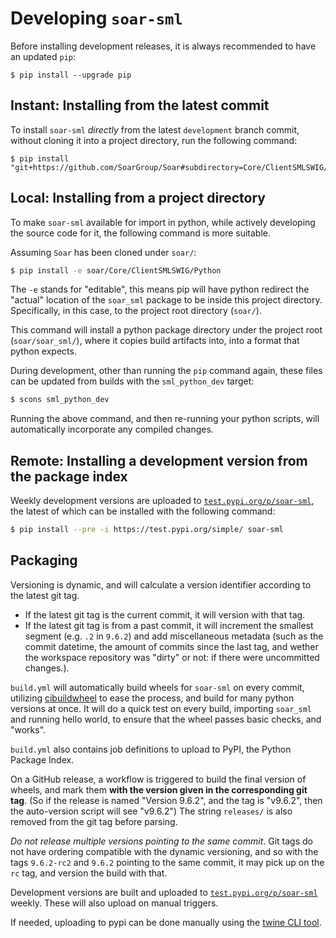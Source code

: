 # Developing `soar-sml`

Before installing development releases, it is always recommended to have an updated `pip`:

```
$ pip install --upgrade pip
```

## Instant: Installing from the latest commit

To install `soar-sml` *directly* from the latest `development` branch commit, without cloning it into a project directory,
run the following command:

```
$ pip install "git+https://github.com/SoarGroup/Soar#subdirectory=Core/ClientSMLSWIG/Python"
```

## Local: Installing from a project directory

To make `soar-sml` available for import in python, while actively developing the source code for it,
the following command is more suitable.

Assuming `Soar` has been cloned under `soar/`:
```bash
$ pip install -e soar/Core/ClientSMLSWIG/Python
```

The `-e` stands for "editable", this means pip will have python redirect the "actual" location of the `soar_sml`
package to be inside this project directory. Specifically, in this case, to the project root directory (`soar/`).

This command will install a python package directory under the project root (`soar/soar_sml/`), where it copies
build artifacts into, into a format that python expects.

During development, other than running the `pip` command again,
these files can be updated from builds with the `sml_python_dev` target:

```bash
$ scons sml_python_dev
```

Running the above command, and then re-running your python scripts,
will automatically incorporate any compiled changes.

## Remote: Installing a development version from the package index

Weekly development versions are uploaded to [`test.pypi.org/p/soar-sml`](https://test.pypi.org/p/soar-sml),
the latest of which can be installed with the following command:

```bash
$ pip install --pre -i https://test.pypi.org/simple/ soar-sml
```

## Packaging

Versioning is dynamic, and will calculate a version identifier according to the latest git tag.
- If the latest git tag is the current commit, it will version with that tag.
- If the latest git tag is from a past commit, it will increment the smallest segment (e.g. `.2` in `9.6.2`) and
  add miscellaneous metadata (such as the commit datetime, the amount of commits since the last tag, and wether the
  workspace repository was "dirty" or not: if there were uncommitted changes.).

`build.yml` will automatically build wheels for `soar-sml` on every commit, utilizing
[cibuildwheel](https://cibuildwheel.pypa.io/) to ease the process, and build for many python versions at once. It will
do a quick test on every build, importing `soar_sml` and running hello world, to ensure that the wheel passes basic
checks, and "works".

`build.yml` also contains job definitions to upload to PyPI, the Python Package Index.

On a GitHub release, a workflow is triggered to build the final version of wheels, and mark them
**with the version given in the corresponding git tag**.
(So if the release is named "Version 9.6.2", and the tag is "v9.6.2", then the auto-version script will see "v9.6.2")
The string `releases/` is also removed from the git tag before parsing.

*Do not release multiple versions pointing to the same commit*. Git tags do not have ordering compatible
with the dynamic versioning, and so with the tags `9.6.2-rc2` and `9.6.2` pointing to the same commit,
it may pick up on the `rc` tag, and version the build with that.

Development versions are built and uploaded to [`test.pypi.org/p/soar-sml`](https://test.pypi.org/p/soar-sml) weekly.
These will also upload on manual triggers.

If needed, uploading to pypi can be done manually using the
[twine CLI tool](https://twine.readthedocs.io/en/stable/#using-twine).
